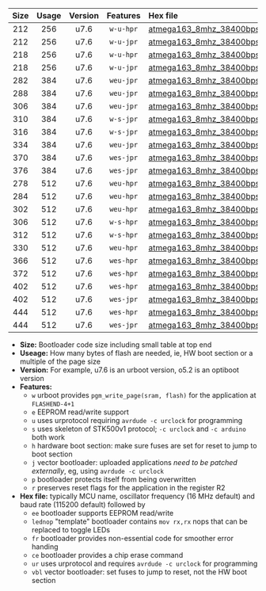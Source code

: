 |Size|Usage|Version|Features|Hex file|
|:-:|:-:|:-:|:-:|:--|
|212|256|u7.6|`w-u-hpr`|[atmega163_8mhz_38400bps_ur.hex](https://raw.githubusercontent.com/stefanrueger/urboot/main/bootloaders/atmega163/fcpu_8mhz/38400_bps/atmega163_8mhz_38400bps_ur.hex)|
|212|256|u7.6|`w-u-jpr`|[atmega163_8mhz_38400bps_ur_vbl.hex](https://raw.githubusercontent.com/stefanrueger/urboot/main/bootloaders/atmega163/fcpu_8mhz/38400_bps/atmega163_8mhz_38400bps_ur_vbl.hex)|
|218|256|u7.6|`w-u-hpr`|[atmega163_8mhz_38400bps_lednop_ur.hex](https://raw.githubusercontent.com/stefanrueger/urboot/main/bootloaders/atmega163/fcpu_8mhz/38400_bps/atmega163_8mhz_38400bps_lednop_ur.hex)|
|218|256|u7.6|`w-u-jpr`|[atmega163_8mhz_38400bps_lednop_ur_vbl.hex](https://raw.githubusercontent.com/stefanrueger/urboot/main/bootloaders/atmega163/fcpu_8mhz/38400_bps/atmega163_8mhz_38400bps_lednop_ur_vbl.hex)|
|282|384|u7.6|`weu-jpr`|[atmega163_8mhz_38400bps_ee_ur_vbl.hex](https://raw.githubusercontent.com/stefanrueger/urboot/main/bootloaders/atmega163/fcpu_8mhz/38400_bps/atmega163_8mhz_38400bps_ee_ur_vbl.hex)|
|288|384|u7.6|`weu-jpr`|[atmega163_8mhz_38400bps_ee_lednop_ur_vbl.hex](https://raw.githubusercontent.com/stefanrueger/urboot/main/bootloaders/atmega163/fcpu_8mhz/38400_bps/atmega163_8mhz_38400bps_ee_lednop_ur_vbl.hex)|
|306|384|u7.6|`weu-jpr`|[atmega163_8mhz_38400bps_ee_lednop_fr_ur_vbl.hex](https://raw.githubusercontent.com/stefanrueger/urboot/main/bootloaders/atmega163/fcpu_8mhz/38400_bps/atmega163_8mhz_38400bps_ee_lednop_fr_ur_vbl.hex)|
|310|384|u7.6|`w-s-jpr`|[atmega163_8mhz_38400bps_vbl.hex](https://raw.githubusercontent.com/stefanrueger/urboot/main/bootloaders/atmega163/fcpu_8mhz/38400_bps/atmega163_8mhz_38400bps_vbl.hex)|
|316|384|u7.6|`w-s-jpr`|[atmega163_8mhz_38400bps_lednop_vbl.hex](https://raw.githubusercontent.com/stefanrueger/urboot/main/bootloaders/atmega163/fcpu_8mhz/38400_bps/atmega163_8mhz_38400bps_lednop_vbl.hex)|
|334|384|u7.6|`weu-jpr`|[atmega163_8mhz_38400bps_ee_lednop_fr_ce_ur_vbl.hex](https://raw.githubusercontent.com/stefanrueger/urboot/main/bootloaders/atmega163/fcpu_8mhz/38400_bps/atmega163_8mhz_38400bps_ee_lednop_fr_ce_ur_vbl.hex)|
|370|384|u7.6|`wes-jpr`|[atmega163_8mhz_38400bps_ee_vbl.hex](https://raw.githubusercontent.com/stefanrueger/urboot/main/bootloaders/atmega163/fcpu_8mhz/38400_bps/atmega163_8mhz_38400bps_ee_vbl.hex)|
|376|384|u7.6|`wes-jpr`|[atmega163_8mhz_38400bps_ee_lednop_vbl.hex](https://raw.githubusercontent.com/stefanrueger/urboot/main/bootloaders/atmega163/fcpu_8mhz/38400_bps/atmega163_8mhz_38400bps_ee_lednop_vbl.hex)|
|278|512|u7.6|`weu-hpr`|[atmega163_8mhz_38400bps_ee_ur.hex](https://raw.githubusercontent.com/stefanrueger/urboot/main/bootloaders/atmega163/fcpu_8mhz/38400_bps/atmega163_8mhz_38400bps_ee_ur.hex)|
|284|512|u7.6|`weu-hpr`|[atmega163_8mhz_38400bps_ee_lednop_ur.hex](https://raw.githubusercontent.com/stefanrueger/urboot/main/bootloaders/atmega163/fcpu_8mhz/38400_bps/atmega163_8mhz_38400bps_ee_lednop_ur.hex)|
|302|512|u7.6|`weu-hpr`|[atmega163_8mhz_38400bps_ee_lednop_fr_ur.hex](https://raw.githubusercontent.com/stefanrueger/urboot/main/bootloaders/atmega163/fcpu_8mhz/38400_bps/atmega163_8mhz_38400bps_ee_lednop_fr_ur.hex)|
|306|512|u7.6|`w-s-hpr`|[atmega163_8mhz_38400bps.hex](https://raw.githubusercontent.com/stefanrueger/urboot/main/bootloaders/atmega163/fcpu_8mhz/38400_bps/atmega163_8mhz_38400bps.hex)|
|312|512|u7.6|`w-s-hpr`|[atmega163_8mhz_38400bps_lednop.hex](https://raw.githubusercontent.com/stefanrueger/urboot/main/bootloaders/atmega163/fcpu_8mhz/38400_bps/atmega163_8mhz_38400bps_lednop.hex)|
|330|512|u7.6|`weu-hpr`|[atmega163_8mhz_38400bps_ee_lednop_fr_ce_ur.hex](https://raw.githubusercontent.com/stefanrueger/urboot/main/bootloaders/atmega163/fcpu_8mhz/38400_bps/atmega163_8mhz_38400bps_ee_lednop_fr_ce_ur.hex)|
|366|512|u7.6|`wes-hpr`|[atmega163_8mhz_38400bps_ee.hex](https://raw.githubusercontent.com/stefanrueger/urboot/main/bootloaders/atmega163/fcpu_8mhz/38400_bps/atmega163_8mhz_38400bps_ee.hex)|
|372|512|u7.6|`wes-hpr`|[atmega163_8mhz_38400bps_ee_lednop.hex](https://raw.githubusercontent.com/stefanrueger/urboot/main/bootloaders/atmega163/fcpu_8mhz/38400_bps/atmega163_8mhz_38400bps_ee_lednop.hex)|
|402|512|u7.6|`wes-hpr`|[atmega163_8mhz_38400bps_ee_lednop_fr.hex](https://raw.githubusercontent.com/stefanrueger/urboot/main/bootloaders/atmega163/fcpu_8mhz/38400_bps/atmega163_8mhz_38400bps_ee_lednop_fr.hex)|
|402|512|u7.6|`wes-jpr`|[atmega163_8mhz_38400bps_ee_lednop_fr_vbl.hex](https://raw.githubusercontent.com/stefanrueger/urboot/main/bootloaders/atmega163/fcpu_8mhz/38400_bps/atmega163_8mhz_38400bps_ee_lednop_fr_vbl.hex)|
|444|512|u7.6|`wes-hpr`|[atmega163_8mhz_38400bps_ee_lednop_fr_ce.hex](https://raw.githubusercontent.com/stefanrueger/urboot/main/bootloaders/atmega163/fcpu_8mhz/38400_bps/atmega163_8mhz_38400bps_ee_lednop_fr_ce.hex)|
|444|512|u7.6|`wes-jpr`|[atmega163_8mhz_38400bps_ee_lednop_fr_ce_vbl.hex](https://raw.githubusercontent.com/stefanrueger/urboot/main/bootloaders/atmega163/fcpu_8mhz/38400_bps/atmega163_8mhz_38400bps_ee_lednop_fr_ce_vbl.hex)|

- **Size:** Bootloader code size including small table at top end
- **Useage:** How many bytes of flash are needed, ie, HW boot section or a multiple of the page size
- **Version:** For example, u7.6 is an urboot version, o5.2 is an optiboot version
- **Features:**
  + `w` urboot provides `pgm_write_page(sram, flash)` for the application at `FLASHEND-4+1`
  + `e` EEPROM read/write support
  + `u` uses urprotocol requiring `avrdude -c urclock` for programming
  + `s` uses skeleton of STK500v1 protocol; `-c urclock` and `-c arduino` both work
  + `h` hardware boot section: make sure fuses are set for reset to jump to boot section
  + `j` vector bootloader: uploaded applications *need to be patched externally*, eg, using `avrdude -c urclock`
  + `p` bootloader protects itself from being overwritten
  + `r` preserves reset flags for the application in the register R2
- **Hex file:** typically MCU name, oscillator frequency (16 MHz default) and baud rate (115200 default) followed by
  + `ee` bootloader supports EEPROM read/write
  + `lednop` "template" bootloader contains `mov rx,rx` nops that can be replaced to toggle LEDs
  + `fr` bootloader provides non-essential code for smoother error handing
  + `ce` bootloader provides a chip erase command
  + `ur` uses urprotocol and requires `avrdude -c urclock` for programming
  + `vbl` vector bootloader: set fuses to jump to reset, not the HW boot section
